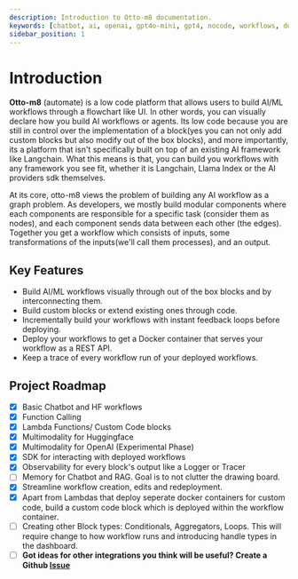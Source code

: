 ```yaml
---
description: Introduction to Otto-m8 documentation.
keywords: [chatbot, ai, openai, gpt4o-mini, gpt4, nocode, workflows, documentation]
sidebar_position: 1
---
```


# Introduction

**Otto-m8** (automate) is a low code platform that allows users to build AI/ML workflows through a flowchart like UI. In other words, you can visually declare how you build AI workflows or agents. Its low code because you are still in control over the implementation of a block(yes you can not only add custom blocks but also modify out of the box blocks), and more importantly, its a platform that isn't specifically built on top of an existing AI framework like Langchain. What this means is that, you can build you workflows with any framework you see fit, whether it is Langchain, Llama Index or the AI providers sdk themselves.

At its core, otto-m8 views the problem of building any AI workflow as a graph problem. As developers, we mostly build modular components where each components are responsible for a specific task (consider them as nodes), and each component sends data between each other (the edges). Together you get a workflow which consists of inputs, some transformations of the inputs(we'll call them processes), and an output.

## Key Features
- Build AI/ML workflows visually through out of the box blocks and by interconnecting them.
- Build custom blocks or extend existing ones through code.
- Incrementally build your workflows with instant feedback loops before deploying.
- Deploy your workflows to get a Docker container that serves your workflow as a REST API.
- Keep a trace of every workflow run of your deployed workflows.

## Project Roadmap
- [x]  Basic Chatbot and HF workflows
- [x]  Function Calling
- [x]  Lambda Functions/ Custom Code blocks
- [x]  Multimodality for Huggingface
- [x]  Multimodality for OpenAI (Experimental Phase)
- [x]  SDK for interacting with deployed workflows
- [x]  Observability for every block's output like a Logger or Tracer
- [ ]  Memory for Chatbot and RAG. Goal is to not clutter the drawing board.
- [x]  Streamline workflow creation, edits and redeployment.
- [x]   Apart from Lambdas that deploy seperate docker containers for custom code, build a custom code block which is deployed within the workflow container.
- [ ] Creating other Block types: Conditionals, Aggregators, Loops. This will require change to how workflow runs and introducing handle types in the dashboard.
- [ ]  **Got ideas for other integrations you think will be useful? Create a Github [Issue](https://github.com/farhan0167/otto-m8/issues)**